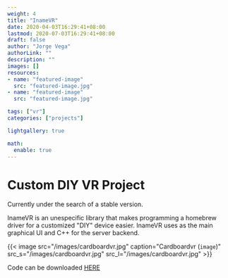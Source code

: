 ```yaml
---
weight: 4
title: "InameVR"
date: 2020-04-03T16:29:41+08:00
lastmod: 2020-07-03T16:29:41+08:00
draft: false
author: "Jorge Vega"
authorLink: ""
description: ""
images: []
resources:
- name: "featured-image"
  src: "featured-image.jpg"
- name: "featured-image"
  src: "featured-image.jpg"

tags: ["vr"]
categories: ["projects"]

lightgallery: true

math:
  enable: true
---
```



# Custom DIY VR Project

Currently under the search of a stable version.

InameVR is an unespecific library that makes programming a homebrew driver for a customized "DIY" device easier.
InameVR uses as the main graphical UI and C++ for the server backend.

{{< image src="/images/cardboardvr.jpg" caption="Cardboardvr (`image`)" src_s="/images/cardboardvr.jpg" src_l="/images/cardboardvr.jpg" >}}

Code can be downloaded [HERE](https://github.com/rattata2me/InameVR)
